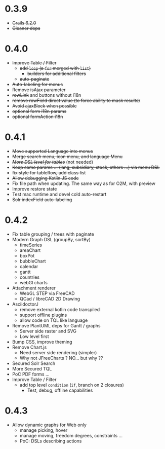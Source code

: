 # 0.3.9

- ~~Grails 6.2.0~~
- ~~Cleaner deps~~

# 0.4.0

- ~~Improve Table / Filter~~
  - ~~add `loop` (a `for` merged with `list`)~~
    - ~~builders for additional filters~~
  - ~~auto-paginate~~
- ~~Auto-labeling for menus~~ 
- ~~Remove isAjax parameter~~
- ~~rowLink~~ and buttons without i18n
- ~~remove rowField direct value (to force ability to mask results)~~
- ~~Avoid ajaxBlock when possible~~
- ~~optional form i18n params~~
- ~~optional formAction i18n~~

# 0.4.1

- ~~Move supported Language into menus~~
- ~~Merge search menu, icon menu, and language Menu~~
- _~~More DSL level for tables~~_ (not needed)
- ~~Keep some params ... (lang, subsidiary, stock, others ...) via menu DSL~~
- ~~fix style for tableRow, add class list~~
- ~~Allow debugging Kotlin JS code~~ 
- Fix file path when updating. The same way as for O2M, with preview
- Improve restore state
- Test mac runtime and devel cold auto-restart
- ~~Solr indexField auto-labeling~~

# 0.4.2

- Fix table grouping / trees with paginate
- Modern Graph DSL (groupBy, sortBy)
  - timeSeries
  - areaChart
  - boxPot
  - bubbleChart
  - calendar
  - gantt
  - countries
  - webGl charts
- Attachment renderer
  - WebGL STEP via FreeCAD
  - QCad / libreCAD 2D Drawing
- AsciidoctorJ
  - remove external kotlin code transpiled
  - support offline plugins
  - allow code on TQL like language
- Remove PlantUML deps for Gantt / graphs
  - Server side raster and SVG
  - Low level first
- Bump CSS, improve theming
- Remove Chart.js
  - Need server side rendering (simpler)
  - Why not JFreeCharts ? NO... but why ??
- Secured Solr Search
- More Secured TQL
- PoC PDF forms ...
- Improve Table / Filter
  - add top level `condition` (`if`, branch on 2 closures)
    - Test, debug, offline capabilities

# 0.4.3

- Allow dynamic graphs for Web only
  - manage picking, hover
  - manage moving, freedom degrees, constraints ...
  - PoC: DSLs describing actions